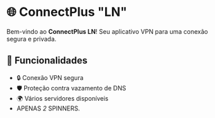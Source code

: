 # 🌐 ConnectPlus "LN"

Bem-vindo ao **ConnectPlus LN**! Seu aplicativo VPN para uma conexão segura e privada.

## 🚀 Funcionalidades

- 🔒 Conexão VPN segura
- 🛡️ Proteção contra vazamento de DNS
- 🌍 Vários servidores disponíveis
- APENAS *2* SPINNERS.
